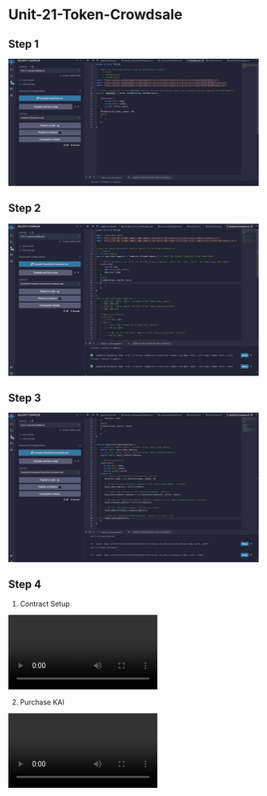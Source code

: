 # Unit-21-Token-Crowdsale

## Step 1

![step 1](/Evaluation%20Evidence/step_1.png)

## Step 2

![](/Evaluation%20Evidence/step_2.png)

## Step 3

![](/Evaluation%20Evidence/step_3.png)

## Step 4

1. Contract Setup

![](/Evaluation%20Evidence/step_4_contractSetup.mov)

2.  Purchase KAI

![](/Evaluation%20Evidence/step_4_purchaseKAI.mov)
